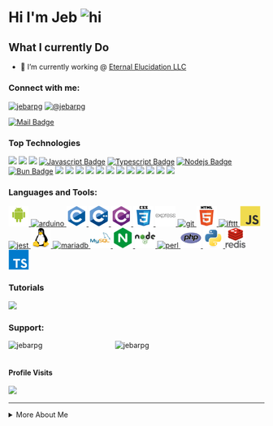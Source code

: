 # Hi I'm Jeb <img src="https://user-images.githubusercontent.com/1303154/88677602-1635ba80-d120-11ea-84d8-d263ba5fc3c0.gif" width="28px" height="28px" alt="hi">

## What I currently Do

- 🔭 I’m currently working @ [Eternal Elucidation LLC](https://eternalelucidation.com)

<h3 align="left">Connect with me:</h3>
<p align="left">
<a href="https://stackoverflow.com/users/21647268/jebarpg" target="blank"><img align="center" src="https://raw.githubusercontent.com/rahuldkjain/github-profile-readme-generator/master/src/images/icons/Social/stack-overflow.svg" alt="jebarpg" height="30" width="40" /></a>
<a href="https://medium.com/@jebarpg" target="blank"><img align="center" src="https://raw.githubusercontent.com/rahuldkjain/github-profile-readme-generator/master/src/images/icons/Social/medium.svg" alt="@jebarpg" height="30" width="40" /></a>

[![Mail Badge](https://img.shields.io/badge/-jebarpg-c0392b?style=flat&labelColor=c0392b&logo=gmail&logoColor=white)](mailto:jebarpg@gmail.com)

</p>

### Top Technologies

<!-- TODO: Make technologies links takes you to repositories -->

<img src="https://img.shields.io/badge/-Visual Studio Code-007ACC?style=for-the-badge&logo=visualstudiocode&logoColor=white"/> <img src="https://img.shields.io/badge/-HTML5-E34F26?style=for-the-badge&logo=html5&logoColor=white"/> <img src="https://img.shields.io/badge/-CSS3-1572B6?style=for-the-badge&logo=css3&logoColor=white"/> [![Javascript Badge](https://img.shields.io/badge/-Javascript-F0DB4F?style=for-the-badge&labelColor=black&logo=javascript&logoColor=F0DB4F)](#) [![Typescript Badge](https://img.shields.io/badge/-Typescript-007acc?style=for-the-badge&labelColor=black&logo=typescript&logoColor=007acc)](#) [![Nodejs Badge](https://img.shields.io/badge/-Nodejs-3C873A?style=for-the-badge&labelColor=black&logo=node.js&logoColor=3C873A)](#) [![Bun Badge](https://img.shields.io/badge/-Bun-fbf0df?style=for-the-badge&labelColor=black&logo=bun&logoColor=fbf0df)](#) <img src="https://img.shields.io/badge/-Pulumi-8A3391?style=for-the-badge&logo=pulumi&logoColor=white"/> <img src="https://img.shields.io/badge/-Proxmox-E57000?style=for-the-badge&logo=proxmox&logoColor=white"/> <img src="https://img.shields.io/badge/-NGINX-009639?style=for-the-badge&logo=nginx&logoColor=white"/> <img src="https://cdn.phaser.io/images/logo/phaser-pixel-small-flat.png?style=for-the-badge&logo=phaser&logoColor=white"/> <img src="https://img.shields.io/badge/-MySQL-4479A1?style=for-the-badge&logo=mysql&logoColor=white"/> <img src="https://img.shields.io/badge/-MariaDB-003545?style=for-the-badge&logo=mariadb&logoColor=white"/> <img src="https://img.shields.io/badge/-Knex.js-D26B38?style=for-the-badge&logo=knexdotjs&logoColor=white"/> <img src="https://img.shields.io/badge/-Redis-DC382D?style=for-the-badge&logo=redis&logoColor=white"/> <img src="https://img.shields.io/badge/-Capacitor-119EFF?style=for-the-badge&logo=capacitor&logoColor=white"/> <img src="https://img.shields.io/badge/-Tauri-24C8D8?style=for-the-badge&logo=tauri&logoColor=white"/> <img src="https://img.shields.io/badge/-PWA-5A0FC8?style=for-the-badge&logo=pwa&logoColor=white"/> <img src="https://img.shields.io/badge/-Git-F05032?style=for-the-badge&logo=git&logoColor=white"/>

<h3 align="left">Languages and Tools:</h3>
<p align="left"> <a href="https://developer.android.com" target="_blank" rel="noreferrer"> <img src="https://raw.githubusercontent.com/devicons/devicon/master/icons/android/android-original-wordmark.svg" alt="android" width="40" height="40"/> </a> <a href="https://www.arduino.cc/" target="_blank" rel="noreferrer"> <img src="https://cdn.worldvectorlogo.com/logos/arduino-1.svg" alt="arduino" width="40" height="40"/> </a> <a href="https://www.cprogramming.com/" target="_blank" rel="noreferrer"> <img src="https://raw.githubusercontent.com/devicons/devicon/master/icons/c/c-original.svg" alt="c" width="40" height="40"/> </a> <a href="https://www.w3schools.com/cpp/" target="_blank" rel="noreferrer"> <img src="https://raw.githubusercontent.com/devicons/devicon/master/icons/cplusplus/cplusplus-original.svg" alt="cplusplus" width="40" height="40"/> </a> <a href="https://www.w3schools.com/cs/" target="_blank" rel="noreferrer"> <img src="https://raw.githubusercontent.com/devicons/devicon/master/icons/csharp/csharp-original.svg" alt="csharp" width="40" height="40"/> </a> <a href="https://www.w3schools.com/css/" target="_blank" rel="noreferrer"> <img src="https://raw.githubusercontent.com/devicons/devicon/master/icons/css3/css3-original-wordmark.svg" alt="css3" width="40" height="40"/> </a> <a href="https://expressjs.com" target="_blank" rel="noreferrer"> <img src="https://raw.githubusercontent.com/devicons/devicon/master/icons/express/express-original-wordmark.svg" alt="express" width="40" height="40"/> </a> <a href="https://git-scm.com/" target="_blank" rel="noreferrer"> <img src="https://www.vectorlogo.zone/logos/git-scm/git-scm-icon.svg" alt="git" width="40" height="40"/> </a> <a href="https://www.w3.org/html/" target="_blank" rel="noreferrer"> <img src="https://raw.githubusercontent.com/devicons/devicon/master/icons/html5/html5-original-wordmark.svg" alt="html5" width="40" height="40"/> </a> <a href="https://ifttt.com/" target="_blank" rel="noreferrer"> <img src="https://www.vectorlogo.zone/logos/ifttt/ifttt-ar21.svg" alt="ifttt" width="40" height="40"/> </a> <a href="https://developer.mozilla.org/en-US/docs/Web/JavaScript" target="_blank" rel="noreferrer"> <img src="https://raw.githubusercontent.com/devicons/devicon/master/icons/javascript/javascript-original.svg" alt="javascript" width="40" height="40"/> </a> <a href="https://jestjs.io" target="_blank" rel="noreferrer"> <img src="https://www.vectorlogo.zone/logos/jestjsio/jestjsio-icon.svg" alt="jest" width="40" height="40"/> </a> <a href="https://www.linux.org/" target="_blank" rel="noreferrer"> <img src="https://raw.githubusercontent.com/devicons/devicon/master/icons/linux/linux-original.svg" alt="linux" width="40" height="40"/> </a> <a href="https://mariadb.org/" target="_blank" rel="noreferrer"> <img src="https://www.vectorlogo.zone/logos/mariadb/mariadb-icon.svg" alt="mariadb" width="40" height="40"/> </a> <a href="https://www.mysql.com/" target="_blank" rel="noreferrer"> <img src="https://raw.githubusercontent.com/devicons/devicon/master/icons/mysql/mysql-original-wordmark.svg" alt="mysql" width="40" height="40"/> </a> <a href="https://www.nginx.com" target="_blank" rel="noreferrer"> <img src="https://raw.githubusercontent.com/devicons/devicon/master/icons/nginx/nginx-original.svg" alt="nginx" width="40" height="40"/> </a> <a href="https://nodejs.org" target="_blank" rel="noreferrer"> <img src="https://raw.githubusercontent.com/devicons/devicon/master/icons/nodejs/nodejs-original-wordmark.svg" alt="nodejs" width="40" height="40"/> </a> <a href="https://www.perl.org/" target="_blank" rel="noreferrer"> <img src="https://api.iconify.design/logos-perl.svg" alt="perl" width="40" height="40"/> </a> <a href="https://www.php.net" target="_blank" rel="noreferrer"> <img src="https://raw.githubusercontent.com/devicons/devicon/master/icons/php/php-original.svg" alt="php" width="40" height="40"/> </a> <a href="https://www.python.org" target="_blank" rel="noreferrer"> <img src="https://raw.githubusercontent.com/devicons/devicon/master/icons/python/python-original.svg" alt="python" width="40" height="40"/> </a> <a href="https://redis.io" target="_blank" rel="noreferrer"> <img src="https://raw.githubusercontent.com/devicons/devicon/master/icons/redis/redis-original-wordmark.svg" alt="redis" width="40" height="40"/> </a> <a href="https://www.typescriptlang.org/" target="_blank" rel="noreferrer"> <img src="https://raw.githubusercontent.com/devicons/devicon/master/icons/typescript/typescript-original.svg" alt="typescript" width="40" height="40"/> </a> </p>

### Tutorials

[<img src="https://img.shields.io/badge/-Medium-000000?style=flat&logo=medium&logoColor=white"/>][medium]

<h3 align="left">Support:</h3>
<p><a href="https://www.buymeacoffee.com/jebarpg"> <img align="left" src="https://cdn.buymeacoffee.com/buttons/v2/default-yellow.png" height="50" width="210" alt="jebarpg" /></a><a href="https://ko-fi.com/jebarpg"> <img align="left" src="https://cdn.ko-fi.com/cdn/kofi3.png?v=3" height="50" width="210" alt="jebarpg" /></a></p><br><br>

#### Profile Visits

![](https://api.visitorbadge.io/api/VisitorHit?user=jebarpg&repo=github-visitors-badge&countColor=%237B1E7A)

---
<details>

<summary>
More About Me
</summary>

### More About Me <img src="https://user-images.githubusercontent.com/1303154/88677602-1635ba80-d120-11ea-84d8-d263ba5fc3c0.gif" width="28px" height="28px" alt="hi">

Hello! I'm a dedicated solo developer with a passion for creating high-impact projects, currently focused on building a **Massively Multiplayer Online Action Role-Playing Game (MMOARPG)** for the web. My work emphasizes scalability, high performance, and an engaging user experience through a sophisticated technology stack.

#### Tech Stack

- **Frontend and Game Framework**: [HTML5](https://developer.mozilla.org/en-US/docs/Web/HTML), [CSS3](https://developer.mozilla.org/en-US/docs/Web/CSS), [JavaScript](https://developer.mozilla.org/en-US/docs/Web/JavaScript), [TypeScript](https://www.typescriptlang.org/), and [Phaser 3](https://phaser.io/)
- **Backend and Real-Time Communication**: [Node.js](https://nodejs.org/), [Bun](https://bun.sh/), [Socket.io](https://socket.io/), [Geckos.io](https://geckos.io/), and [µWebSockets](https://github.com/uNetworking/uWebSockets) for chat and real-time action combat, with infrastructure capable of handling over **[500,000 requests per second](https://github.com/SaltyAom/bun-http-framework-benchmark?tab=readme-ov-file#results)**
- **Infrastructure and Load Balancing**: [Pulumi](https://www.pulumi.com/) for Infrastructure as Code (IaC), [ProxMox](https://www.proxmox.com/) Enterprise Cloud Platform, and [NGINX](https://www.nginx.com/)
- **Databases**: [MariaDB](https://mariadb.org/) and [Redis](https://redis.io/) for persistent and in-memory storage
- **Cross-Platform Deployment**: [Capacitor](https://capacitorjs.com/) for iOS, Android, and PWA; [Tauri](https://tauri.app/) for Windows, MacOS, and Linux
- **Version Control and CI/CD**: [Git](https://git-scm.com/), [GitHub](https://github.com/), and [GitHub Actions](https://github.com/features/actions)

I’m also passionate about supporting the developer community. On [Medium](https://medium.com), I publish tutorials on setting up software environments, resolving bugs, and providing quick references to common issues. To accelerate other developers' workflows, I've created [Node.js](https://nodejs.org/) template projects to give teams a solid starting point, reducing setup time and enhancing productivity.

I bring a track record of delivering impressive results and consistently earn recognition for the quality of my work. I’m excited to connect with forward-thinking teams looking for a proactive developer with a dedication to excellence. Let’s build something exceptional together!
<br >

#### GitHub Trophies

[![trophy](https://github-profile-trophy.vercel.app/?username=jebarpg&rank=SECRET,SSS,SS,S,AAA,AA,A
)](https://github.com/ryo-ma/github-profile-trophy)

#### GitHub Stats

<img align="left" alt="Jebarpg Github Stats" src="https://github-readme-stats-sigma-five.vercel.app/api?username=jebarpg&show_icons=true&hide_border=true&theme=tokyonight&include_all_commits=true">

<img align="left" alt="Jebarpg Github Language Usage" src="https://github-readme-stats-sigma-five.vercel.app/api/top-langs/?username=jebarpg&theme=tokyonight&langs_count=20">

</details>

[medium]: https://medium.com/@jebarpg
